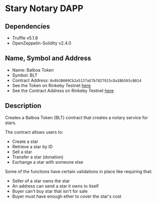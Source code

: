 # Stary Notary DAPP

## Dependencies
* Truffle v5.1.8
* OpenZeppelin-Solidity v2.4.0

## Name, Symbol and Address

* Name: Balboa Token
* Symbol: BLT
* Contract Address: `0x8b3B009Cb2a5137aE7b7827815cDa1Bb565cB014`
* See the Token on Rinkeby Testnet [here](https://rinkeby.etherscan.io/token/0x8b3b009cb2a5137ae7b7827815cda1bb565cb014)
* See the Contract Address on Rinkeby Testnet [here](https://rinkeby.etherscan.io/address/0x8b3b009cb2a5137ae7b7827815cda1bb565cb014)

## Description
Creates a Balboa Token (BLT) contract that creates a notary service for stars.

The contract allows users to:

* Create a star
* Retrieve a star by ID
* Sell a star
* Transfer a star (donation)
* Exchange a star with someone else

Some of the functions have certain validations in place like requiring that:
* Seller of a star owns the star
* An address can send a star it owns to itself
* Buyer can't buy star that isn't for sale
* Buyer must have enough ether to cover the star's cost


